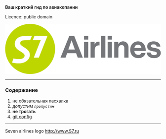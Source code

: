  **Ваш краткий гид по авиакопании**

Licence: public domain

![logo-7Airlines](/others/S7_new_logo.svg.png)

---

### Содержание
1. [не обязательная пасхалка](/addcommercial.md)
2. _допустим `пропустим`_
3. **не трогать** 
4. [git config](/GitConfig.md)

---

Seven airlines logo http://www.S7.ru